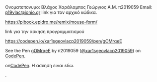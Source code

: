 Ονοματεπονυμο: Βλάχος Χαράλαμπος Γεώργιος
Α.Μ. π2019059
Email: p19vlac@ionio.gr
link για τον αρχικό κώδικα.

https://pibook.epidro.me/remix/mouse-form/

link για την άσκηση προγραμματισμού

https://codepen.io/xar1sgeovlacp2019059/pen/gOMrqeE



 
 
 
 
 
 <span>See the Pen <a href="https://codepen.io/xar1sgeovlacp2019059/pen/gOMrqeE">
  gOMrqeE</a> by π2019059 (<a href="https://codepen.io/xar1sgeovlacp2019059">@xar1sgeovlacp2019059</a>)
  on <a href="https://codepen.io">CodePen</a>.</span>
</p>

<span>on<a href="https://codepen.io">CodePen</a>.</span>
<span>Η ασκηση ειναι <a herf="https://codepen.io/xar1sgeovlacp2019059/pen/gOMrqeE">εδω</a>.</span>

.

